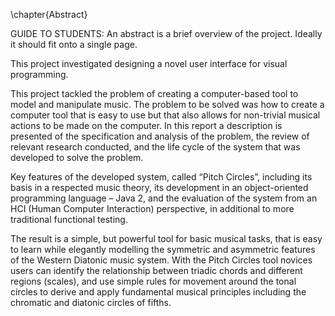 \chapter{Abstract}

GUIDE TO STUDENTS: An abstract is a brief overview of the project. Ideally it should fit onto a single page.

This project investigated designing a novel user interface for visual programming.

This project tackled the problem of creating a computer-based tool to model and manipulate music. The problem to be solved was how to create a computer tool that is easy to use but that also allows for non-trivial musical actions to be made on the computer. In this report a description is presented of the specification and analysis of the problem, the review of relevant research conducted, and the life cycle of the system that was developed to solve the problem.

Key features of the developed system, called “Pitch Circles”, including its basis in a respected music theory, its development in an object-oriented programming language – Java 2, and the evaluation of the system from an HCI (Human Computer Interaction) perspective, in additional to more traditional functional testing.

The result is a simple, but powerful tool for basic musical tasks, that is easy to learn while elegantly modelling the symmetric and asymmetric features of the Western Diatonic music system. With the Pitch Circles tool novices users can identify the relationship between triadic chords and different regions (scales), and use simple rules for movement around the tonal circles to derive and apply fundamental musical principles including the chromatic and diatonic circles of fifths.
